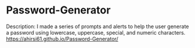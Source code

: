 # Password-Generator
Description: I made a series of prompts and alerts to help the user generate a password using lowercase, uppercase, special, and numeric characters.
https://ahirsi61.github.io/Password-Generator/
